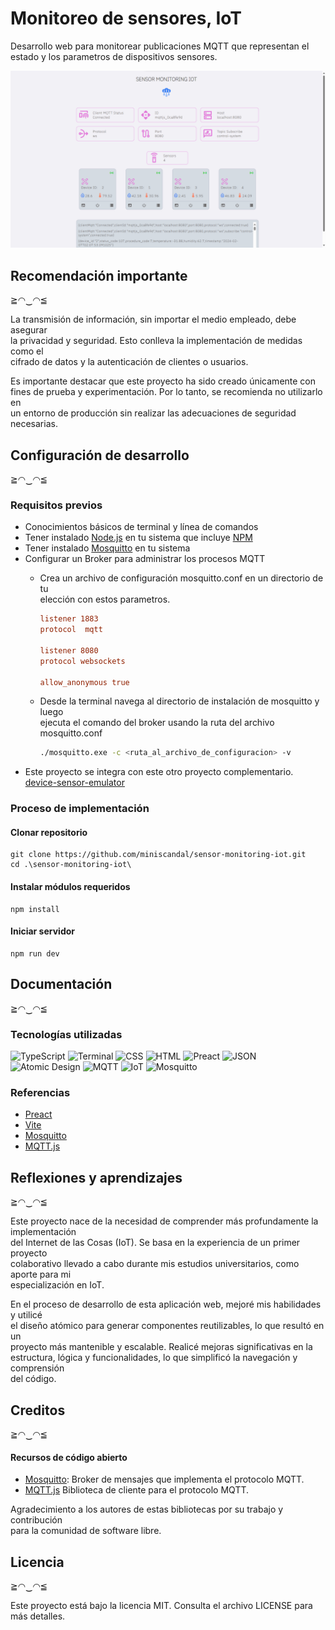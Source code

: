 # Monitoreo de sensores, IoT

Desarrollo web para monitorear publicaciones MQTT que representan el estado y los parametros
de dispositivos sensores.

<img src="./docs/pictures/web-capture.png" width="540">

## Recomendación importante
≧◠‿◠≦

La transmisión de información, sin importar el medio empleado, debe asegurar  
la privacidad y seguridad. Esto conlleva la implementación de medidas como el  
cifrado de datos y la autenticación de clientes o usuarios.

Es importante destacar que este proyecto ha sido creado únicamente con  
fines de prueba y experimentación. Por lo tanto, se recomienda no utilizarlo en  
un entorno de producción sin realizar las adecuaciones de seguridad necesarias.


## Configuración de desarrollo
≧◠‿◠≦

### Requisitos previos

* Conocimientos básicos de terminal y línea de comandos
* Tener instalado [Node.js](https://nodejs.org/en) en tu sistema que incluye [NPM](https://www.npmjs.com/)
* Tener instalado [Mosquitto](https://https://mosquitto.org//) en tu sistema
* Configurar un Broker para administrar los procesos MQTT
   * Crea un archivo de configuración mosquitto.conf en un directorio de tu  
   elección con estos parametros.

      ```ini
      listener 1883
      protocol  mqtt

      listener 8080
      protocol websockets

      allow_anonymous true
      ```

   * Desde la terminal navega al directorio de instalación de mosquitto y luego  
   ejecuta el comando del broker usando la ruta del archivo mosquitto.conf

      ```bash
      ./mosquitto.exe -c <ruta_al_archivo_de_configuracion> -v
      ```
* Este proyecto se integra con este otro proyecto complementario.
[device-sensor-emulator](https://github.com/miniscandal/device-sensor-emulator)

### Proceso de implementación

#### Clonar repositorio

```
git clone https://github.com/miniscandal/sensor-monitoring-iot.git
cd .\sensor-monitoring-iot\
```


#### Instalar módulos requeridos

```
npm install
```

#### Iniciar servidor

```
npm run dev
```



## Documentación 
 ≧◠‿◠≦


### Tecnologías utilizadas

![TypeScript](https://img.shields.io/badge/TypeScript-%23007ACC.svg?style=for-the-badge&logo=typescript&logoColor=white)
![Terminal](https://img.shields.io/badge/Terminal-%23474745.svg?style=for-the-badge)
![CSS](https://img.shields.io/badge/CSS-%231572B6.svg?style=for-the-badge)
![HTML](https://img.shields.io/badge/HTML-%23E34F26.svg?style=for-the-badge)
![Preact](https://img.shields.io/badge/preact-%23007ACC.svg?style=for-the-badge&logo=preact&logoColor=white)
![JSON](https://img.shields.io/badge/JSON-%2348494a.svg?style=for-the-badge)  
![Atomic Design](https://img.shields.io/badge/Atomic%20Design-red.svg?style=for-the-badge&logo=atomic-design&logoColor=white)
![MQTT](https://img.shields.io/badge/MQTT-%23007ACC.svg?style=for-the-badge&logo=MQTT&logoColor=white)
![IoT](https://img.shields.io/badge/IoT-%230ba5be.svg?style=for-the-badge)
![Mosquitto](https://img.shields.io/badge/Mosquitto-%233C5280.svg?style=for-the-badge)


### Referencias

* [Preact](https://preactjs.com/)
* [Vite](https://vitejs.dev/)
* [Mosquitto](https://https://mosquitto.org//) 
* [MQTT.js](https://github.com/mqttjs/MQTT.js/)



## Reflexiones y aprendizajes

≧◠‿◠≦

Este proyecto nace de la necesidad de comprender más profundamente la implementación  
del Internet de las Cosas (IoT). Se basa en la experiencia de un primer proyecto  
colaborativo llevado a cabo durante mis estudios universitarios, como aporte para mi  
especialización en IoT.

En el proceso de desarrollo de esta aplicación web, mejoré mis habilidades y utilicé  
el diseño atómico para generar componentes reutilizables, lo que resultó en un  
proyecto más mantenible y escalable. Realicé mejoras significativas en la  
estructura, lógica y funcionalidades, lo que simplificó la navegación y comprensión  
del código.


## Creditos
≧◠‿◠≦


#### Recursos de código abierto

* [Mosquitto](https://https://mosquitto.org//):
  Broker de mensajes que implementa el protocolo MQTT.
* [MQTT.js](https://github.com/mqttjs/MQTT.js/)
  Biblioteca de cliente para el protocolo MQTT.

Agradecimiento a los autores de estas bibliotecas por su trabajo y contribución  
para la comunidad de software libre.


## Licencia

≧◠‿◠≦

Este proyecto está bajo la licencia MIT. Consulta el archivo LICENSE para más detalles.
